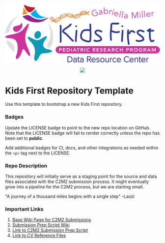 <p align="center">
  <img src="docs/kids_first_logo.svg" alt="Kids First repository logo" width="660px" />
</p>
<p align="center">
  <a href="https://github.com/kids-first/kf-template-repo/blob/master/LICENSE"><img src="https://img.shields.io/github/license/kids-first/kf-template-repo.svg?style=for-the-badge"></a>
</p>

# Kids First Repository Template

Use this template to bootstrap a new Kids First repository.

### Badges

Update the LICENSE badge to point to the new repo location on GitHub.
Note that the LICENSE badge will fail to render correctly unless the repo has
been set to **public**.

Add additional badges for CI, docs, and other integrations as needed within the
`<p>` tag next to the LICENSE.

### Repo Description

This repository will initially serve as a staging point for the source and data files associated with the C2M2 submission process. It might eventually grow into a pipeline for the C2M2 process, but we are starting small.

"A journey of a thousand miles begins with a single step" -Laozi

### Important Links

1. [Base Wiki Page for C2M2 Submissions](https://github.com/nih-cfde/published-documentation/wiki/Quickstart)
2. [Submission Prep Script Wiki](https://github.com/nih-cfde/published-documentation/wiki/submission-prep-script)
3. [Link to C2M2 Submission Prep Script](https://osf.io/c67sp)
4. [Link to CV Reference Files](https://osf.io/bq6k9/files/osfstorage)
